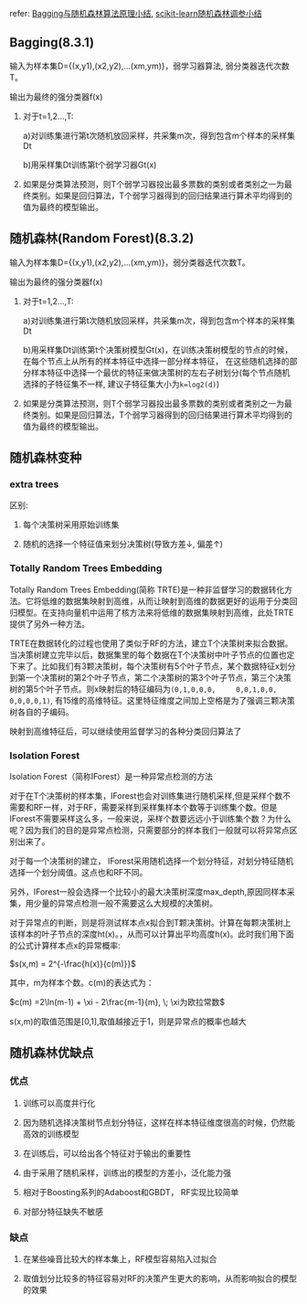 refer: [Bagging与随机森林算法原理小结](https://www.cnblogs.com/pinard/p/6156009.html), [scikit-learn随机森林调参小结](https://www.cnblogs.com/pinard/p/6160412.html)

## Bagging(8.3.1)

输入为样本集D={(x,y1),(x2,y2),...(xm,ym)}，弱学习器算法, 弱分类器迭代次数T。

输出为最终的强分类器f(x)

1. 对于t=1,2...,T:

    a)对训练集进行第t次随机放回采样，共采集m次，得到包含m个样本的采样集Dt

    b)用采样集Dt训练第t个弱学习器Gt(x)

2. 如果是分类算法预测，则T个弱学习器投出最多票数的类别或者类别之一为最终类别。如果是回归算法，T个弱学习器得到的回归结果进行算术平均得到的值为最终的模型输出。

## 随机森林(Random Forest)(8.3.2)

输入为样本集D={(x,y1),(x2,y2),...(xm,ym)}，弱分类器迭代次数T。

输出为最终的强分类器f(x)

1. 对于t=1,2...,T:

    a)对训练集进行第t次随机放回采样，共采集m次，得到包含m个样本的采样集Dt

    b)用采样集Dt训练第t个决策树模型Gt(x)，在训练决策树模型的节点的时候， 在每个节点上从所有的样本特征中选择一部分样本特征， 在这些随机选择的部分样本特征中选择一个最优的特征来做决策树的左右子树划分(每个节点随机选择的子特征集不一样, 建议子特征集大小为`k=log2(d)`)

2. 如果是分类算法预测，则T个弱学习器投出最多票数的类别或者类别之一为最终类别。如果是回归算法，T个弱学习器得到的回归结果进行算术平均得到的值为最终的模型输出。

## 随机森林变种

### extra trees

区别:

1. 每个决策树采用原始训练集

2. 随机的选择一个特征值来划分决策树(导致方差↓, 偏差↑)

### Totally Random Trees Embedding

Totally Random Trees Embedding(简称 TRTE)是一种非监督学习的数据转化方法。它将低维的数据集映射到高维，从而让映射到高维的数据更好的运用于分类回归模型。在支持向量机中运用了核方法来将低维的数据集映射到高维，此处TRTE提供了另外一种方法。

TRTE在数据转化的过程也使用了类似于RF的方法，建立T个决策树来拟合数据。当决策树建立完毕以后，数据集里的每个数据在T个决策树中叶子节点的位置也定下来了。比如我们有3颗决策树，每个决策树有5个叶子节点，某个数据特征x划分到第一个决策树的第2个叶子节点，第二个决策树的第3个叶子节点，第三个决策树的第5个叶子节点。则x映射后的特征编码为`(0,1,0,0,0,     0,0,1,0,0,     0,0,0,0,1)`, 有15维的高维特征。这里特征维度之间加上空格是为了强调三颗决策树各自的子编码。

映射到高维特征后，可以继续使用监督学习的各种分类回归算法了

### Isolation Forest

Isolation Forest（简称IForest）是一种异常点检测的方法

对于在T个决策树的样本集，IForest也会对训练集进行随机采样,但是采样个数不需要和RF一样，对于RF，需要采样到采样集样本个数等于训练集个数。但是IForest不需要采样这么多，一般来说，采样个数要远远小于训练集个数？为什么呢？因为我们的目的是异常点检测，只需要部分的样本我们一般就可以将异常点区别出来了。

对于每一个决策树的建立， IForest采用随机选择一个划分特征，对划分特征随机选择一个划分阈值。这点也和RF不同。

另外，IForest一般会选择一个比较小的最大决策树深度max_depth,原因同样本采集，用少量的异常点检测一般不需要这么大规模的决策树。

对于异常点的判断，则是将测试样本点x拟合到T颗决策树。计算在每颗决策树上该样本的叶子节点的深度ht(x)。，从而可以计算出平均高度h(x)。此时我们用下面的公式计算样本点x的异常概率:

$s(x,m) = 2^{-\frac{h(x)}{c(m)}}$

其中，m为样本个数。c(m)的表达式为：

$c(m) =2\ln(m-1) + \xi - 2\frac{m-1}{m}, \; \xi为欧拉常数$

s(x,m)的取值范围是\[0,1\],取值越接近于1，则是异常点的概率也越大

## 随机森林优缺点

### 优点

1. 训练可以高度并行化

2. 因为随机选择决策树节点划分特征，这样在样本特征维度很高的时候，仍然能高效的训练模型

3. 在训练后，可以给出各个特征对于输出的重要性

4. 由于采用了随机采样，训练出的模型的方差小，泛化能力强

5. 相对于Boosting系列的Adaboost和GBDT， RF实现比较简单

6. 对部分特征缺失不敏感

### 缺点

1. 在某些噪音比较大的样本集上，RF模型容易陷入过拟合

2. 取值划分比较多的特征容易对RF的决策产生更大的影响，从而影响拟合的模型的效果